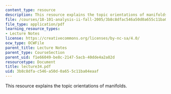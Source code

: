```yaml
---
content_type: resource
description: This resource explains the topic orientations of manifolds.
file: /courses/18-101-analysis-ii-fall-2005/3b8c8dfac546a50d0a655c11ba04eaaf_lecture34.pdf
file_type: application/pdf
learning_resource_types:
- Lecture Notes
license: https://creativecommons.org/licenses/by-nc-sa/4.0/
ocw_type: OCWFile
parent_title: Lecture Notes
parent_type: CourseSection
parent_uid: f1e66049-be8c-2147-5acb-40dde4a2a82d
resourcetype: Document
title: lecture34.pdf
uid: 3b8c8dfa-c546-a50d-0a65-5c11ba04eaaf
---
```

This resource explains the topic orientations of manifolds.